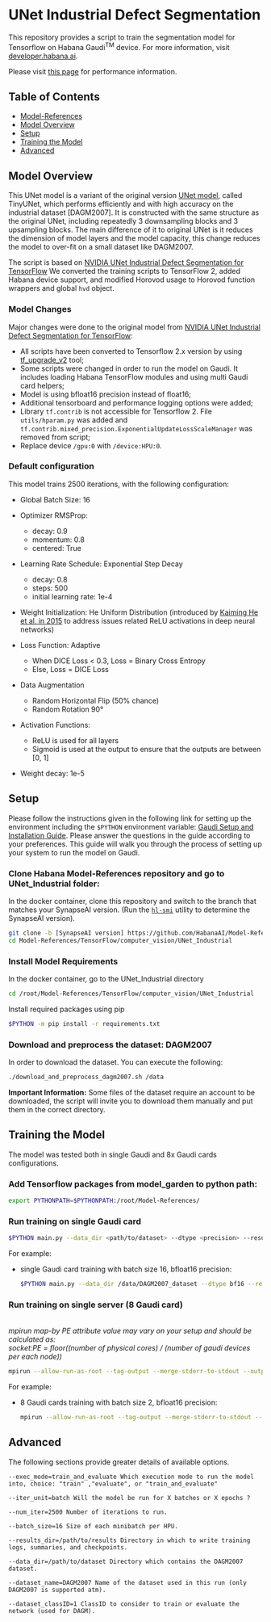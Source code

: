 # UNet Industrial Defect Segmentation

This repository provides a script to train the segmentation model for Tensorflow on Habana Gaudi<sup>TM</sup> device.
For more information, visit [developer.habana.ai](https://developer.habana.ai/resources/).

Please visit [this page](https://developer.habana.ai/resources/habana-training-models/#performance) for performance information.

## Table of Contents

- [Model-References](../../../README.md)
- [Model Overview](#model-overview)
- [Setup](#setup)
- [Training the Model](#training-the-model)
- [Advanced](#advanced)



## Model Overview
This UNet model is a variant of the original version [UNet model](https://arxiv.org/abs/1505.04597), called TinyUNet, which performs efficiently and with high accuracy on the industrial dataset [DAGM2007].
It is constructed with the same structure as the original UNet, including repeatedly 3 downsampling blocks and 3 upsampling blocks.
The main difference of it to original UNet is it reduces the dimension of model layers and the model capacity, this change reduces the model to over-fit on a small dataset like DAGM2007.

The script is based on [NVIDIA UNet Industrial Defect Segmentation for TensorFlow](https://github.com/NVIDIA/DeepLearningExamples/tree/abe062867f8904d6ef37966d79c754b7d1be9dca/TensorFlow/Segmentation/UNet_Industrial)
We converted the training scripts to TensorFlow 2, added Habana device support, and modified Horovod usage to Horovod function wrappers and global `hvd` object.

### Model Changes
Major changes were done to the original model from  [NVIDIA UNet Industrial Defect Segmentation for TensorFlow](https://github.com/NVIDIA/DeepLearningExamples/tree/master/TensorFlow/Segmentation/UNet_Industrial):

* All scripts have been converted to Tensorflow 2.x version by using [tf_upgrade_v2](https://www.tensorflow.org/guide/upgrade?hl=en) tool;
* Some scripts were changed in order to run the model on Gaudi. It includes loading Habana TensorFlow modules and using multi Gaudi card helpers;
* Model is using bfloat16 precision instead of float16;
* Additional tensorboard and performance logging options were added;
* Library ``tf.contrib`` is not accessible for Tensorflow 2. File ``utils/hparam.py`` was added and ``tf.contrib.mixed_precision.ExponentialUpdateLossScaleManager`` was removed from script;
* Replace device ``/gpu:0`` with ``/device:HPU:0``.

### Default configuration
This model trains 2500 iterations, with the following configuration:

* Global Batch Size: 16

* Optimizer RMSProp:
    * decay: 0.9
    * momentum: 0.8
    * centered: True

* Learning Rate Schedule: Exponential Step Decay
    * decay: 0.8
    * steps: 500
    * initial learning rate: 1e-4

* Weight Initialization: He Uniform Distribution (introduced by [Kaiming He et al. in 2015](https://arxiv.org/abs/1502.01852) to address issues related ReLU activations in deep neural networks)

* Loss Function: Adaptive
    * When DICE Loss < 0.3, Loss = Binary Cross Entropy
    * Else, Loss = DICE Loss

* Data Augmentation
    * Random Horizontal Flip (50% chance)
    * Random Rotation 90°

* Activation Functions:
    * ReLU is used for all layers
    * Sigmoid is used at the output to ensure that the outputs are between [0, 1]

* Weight decay: 1e-5


## Setup
Please follow the instructions given in the following link for setting up the
environment including the `$PYTHON` environment variable: [Gaudi Setup and
Installation Guide](https://github.com/HabanaAI/Setup_and_Install). Please
answer the questions in the guide according to your preferences. This guide will
walk you through the process of setting up your system to run the model on
Gaudi.

### Clone Habana Model-References repository and go to UNet_Industrial folder:
In the docker container, clone this repository and switch to the branch that matches your SynapseAI version.
(Run the
[`hl-smi`](https://docs.habana.ai/en/latest/System_Management_Tools_Guide/System_Management_Tools.html#hl-smi-utility-options)
utility to determine the SynapseAI version).

```bash
git clone -b [SynapseAI version] https://github.com/HabanaAI/Model-References
cd Model-References/TensorFlow/computer_vision/UNet_Industrial
```
### Install Model Requirements

In the docker container, go to the UNet_Industrial directory
```bash
cd /root/Model-References/TensorFlow/computer_vision/UNet_Industrial
```
Install required packages using pip
```bash
$PYTHON -m pip install -r requirements.txt
```

### Download and preprocess the dataset: DAGM2007

In order to download the dataset. You can execute the following:

```bash
./download_and_preprocess_dagm2007.sh /data
```

**Important Information:** Some files of the dataset require an account to be downloaded, the script will invite you to download them manually and put them in the correct directory.



## Training the Model
The model was tested both in single Gaudi and 8x Gaudi cards configurations.

### Add Tensorflow packages from model_garden to python path:
```bash
export PYTHONPATH=$PYTHONPATH:/root/Model-References/
```

### Run training on single Gaudi card

```bash
$PYTHON main.py --data_dir <path/to/dataset> --dtype <precision> --results_dir <path/to/result_dir> --dataset_classID <dataset_classID> --exec_mode train_and_evaluate
```

For example:
- single Gaudi card training with batch size 16, bfloat16 precision:
    ```bash
    $PYTHON main.py --data_dir /data/DAGM2007_dataset --dtype bf16 --results_dir /tmp/unet_industrial --dataset_classID 1 --exec_mode train_and_evaluate
    ```

### Run training on single server (8 Gaudi card)
*<br>mpirun map-by PE attribute value may vary on your setup and should be calculated as:<br>
socket:PE = floor((number of physical cores) / (number of gaudi devices per each node))*

```bash
mpirun --allow-run-as-root --tag-output --merge-stderr-to-stdout --output-filename /root/tmp/retinanet_log --bind-to core --map-by socket:PE=4 -np 8 $PYTHON main.py --data_dir <path/to/dataset> --dtype <precision> --results_dir <path/to/result_dir> --dataset_classID <dataset_classID> --num_workers_per_hls 8 --batch_size 2 --exec_mode train_and_evaluate
```

For example:
- 8 Gaudi cards training with batch size 2, bfloat16 precision:
    ```bash
    mpirun --allow-run-as-root --tag-output --merge-stderr-to-stdout --output-filename /root/tmp/retinanet_log --bind-to core --map-by socket:PE=4 -np 8 $PYTHON main.py --data_dir /data/DAGM2007_dataset --dtype bf16 --results_dir /tmp/unet_industrial --dataset_classID 1 --num_workers_per_hls 8 --batch_size 2 --exec_mode train_and_evaluate
    ```



## Advanced
The following sections provide greater details of available options.
```
--exec_mode=train_and_evaluate Which execution mode to run the model into, choice: "train" ,"evaluate", or "train_and_evaluate"

--iter_unit=batch Will the model be run for X batches or X epochs ?

--num_iter=2500 Number of iterations to run.

--batch_size=16 Size of each minibatch per HPU.

--results_dir=/path/to/results Directory in which to write training logs, summaries, and checkpoints.

--data_dir=/path/to/dataset Directory which contains the DAGM2007 dataset.

--dataset_name=DAGM2007 Name of the dataset used in this run (only DAGM2007 is supported atm).

--dataset_classID=1 ClassID to consider to train or evaluate the network (used for DAGM).
```
